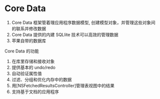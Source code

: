 # Core Data

1. Core Data 框架管着理应用程序数据模型, 创建模型对象，并管理这些对象间的联系并修改数据
2. Core Data 提供的内建 SQLlite 技术可以高效的管理数据
3. 苹果自带的数据库

Core Data 的功能

1. 在库里存储和接收对象
2. 提供基本的 undo/redo
3. 自动验证属性值
4. 过滤、分组和优化内存中的数据
5. 用[NSFetchedResultsController]管理表视图中的结果
6. 支持基于文档的应用程序
